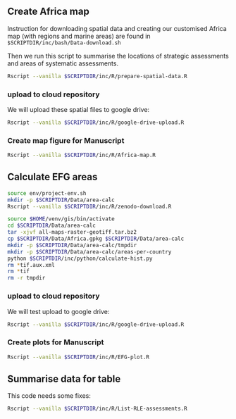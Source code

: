 
## Create Africa map

Instruction for downloading spatial data and creating our customised Africa map (with regions and marine areas) are found in `$SCRIPTDIR/inc/bash/Data-download.sh`

Then we run this script to summarise the locations of strategic assessments and areas of systematic assessments.

```sh
Rscript --vanilla $SCRIPTDIR/inc/R/prepare-spatial-data.R
```

### upload to cloud repository

We will upload these spatial files to google drive:

```sh
Rscript --vanilla $SCRIPTDIR/inc/R/google-drive-upload.R
```

### Create map figure for Manuscript

```sh
Rscript --vanilla $SCRIPTDIR/inc/R/Africa-map.R
```

## Calculate EFG areas

```sh
source env/project-env.sh
mkdir -p $SCRIPTDIR/Data/area-calc
Rscript --vanilla $SCRIPTDIR/inc/R/zenodo-download.R

source $HOME/venv/gis/bin/activate
cd $SCRIPTDIR/Data/area-calc
tar -xjvf all-maps-raster-geotiff.tar.bz2
cp $SCRIPTDIR/Data/Africa.gpkg $SCRIPTDIR/Data/area-calc
mkdir -p $SCRIPTDIR/Data/area-calc/tmpdir
mkdir -p $SCRIPTDIR/Data/area-calc/areas-per-country
python $SCRIPTDIR/inc/python/calculate-hist.py
rm *tif.aux.xml
rm *tif
rm -r tmpdir 
```

### upload to cloud repository

We will test upload to google drive:

```sh
Rscript --vanilla $SCRIPTDIR/inc/R/google-drive-upload.R
```

### Create plots for Manuscript

```sh
Rscript --vanilla $SCRIPTDIR/inc/R/EFG-plot.R
```


## Summarise data for table

This code needs some fixes:

```sh
Rscript --vanilla $SCRIPTDIR/inc/R/List-RLE-assessments.R
```
